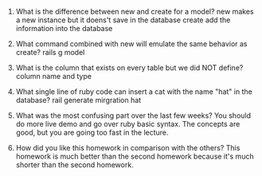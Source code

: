 1. What is the difference between new and create for a model?
new makes a new instance but it doens't save in the database
create add the information into the database

2. What command combined with new will emulate the same behavior as create?
rails g model

3. What is the column that exists on every table but we did NOT define?
column name and type

4. What single line of ruby code can insert a cat with the name "hat" in the database?
rail generate mirgration hat

5. What was the most confusing part over the last few weeks?
You should do more live demo and go over ruby basic syntax. The concepts are good, but you are going too fast in the lecture.

6. How did you like this homework in comparison with the others?
This homework is much better than the second homework because it's much shorter than the second homework. 
